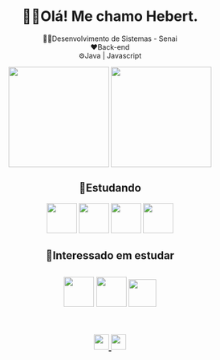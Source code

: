 <h1 align="center">
🙋‍♂️Olá! Me chamo Hebert.
</h1>


<div align="center">
    <p>👨‍💻Desenvolvimento de Sistemas - Senai <br> ❤️Back-end <br> ⚙️Java | Javascript</p>
</div>


<div width="50%" align="center" display="flex">
    <img height="200" align="center" src="https://github-readme-stats.vercel.app/api?username=Fourt14n&theme=onedark&rank_icon=github"/>
    <img height="200" align="center" src="https://github-readme-stats.vercel.app/api/top-langs/?username=Fourt14n&theme=onedark&layout=donut"/>

</div>

<h2 align="center">
📖Estudando
</h2>

<div width="50%" align="center" display="flex">
            <img height="60px" src="https://cdn.jsdelivr.net/gh/devicons/devicon@latest/icons/html5/html5-original.svg"/>
            <img height="60px" src="https://cdn.jsdelivr.net/gh/devicons/devicon@latest/icons/css3/css3-original.svg" />
            <img height="60px" src="https://cdn.jsdelivr.net/gh/devicons/devicon@latest/icons/java/java-original.svg" />
            <img height="60px" src="https://cdn.jsdelivr.net/gh/devicons/devicon@latest/icons/javascript/javascript-original.svg"/>
</div>


<h2 align="center">
📕Interessado em estudar
<h2>

<div align="center">
    <img height="60px" src="https://cdn.jsdelivr.net/gh/devicons/devicon@latest/icons/python/python-original.svg" />
<img height="60px" src="https://cdn.jsdelivr.net/gh/devicons/devicon@latest/icons/nodejs/nodejs-original.svg" />
<img height="55px" src="https://cdn.jsdelivr.net/gh/devicons/devicon@latest/icons/spring/spring-original.svg" />
</div>

<br>
<br>

<div align="center">
<a href="https://www.linkedin.com/in/hebert-lopes-dos-santos-2a4219244/">
    <img height="30" src="https://img.shields.io/badge/LinkedIn-0077B5?style=for-the-badge&logo=linkedin&logoColor=white" >
</a>
<a  href="github.com/Fourt14n">
    <img height="30" src="https://img.shields.io/github/followers/Fourt14n.svg?style=social&label=Follow&maxAge=2592000" >
</a>


</div>

